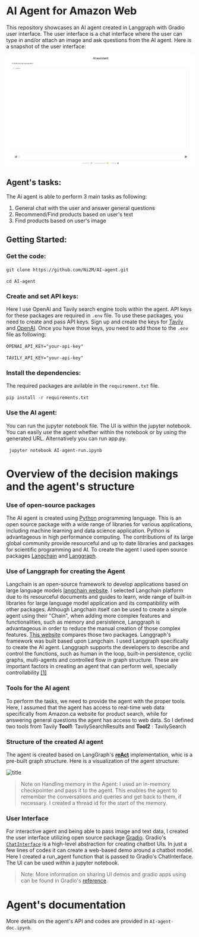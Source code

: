 # AI Agent for Amazon Web

This repository showcases an AI agent created in Langgraph with Gradio user interface. The user interface is a chat interface where the user can type in and/or attach an image and ask questions from the AI agent. Here is a snapshot of the user interface:

![title](images/UI.png)

## Agent's tasks:

The Ai agent is able to perform 3 main tasks as following:
1) General chat with the user and answer general questions
2) Recommend/Find products based on user's text
3) Find products based on user's image

## Getting Started:

### Get the code:
```git clone https://github.com/Ni2M/AI-agent.git```

```cd AI-agent```

### Create and set API keys:

Here I use OpenAI and Tavily search engine tools within the agent. API keys for these packages are required in `.env` file. To use these packages, you need to create and pass API keys. Sign up and create the keys for [Tavily](https://app.tavily.com/home) and [OpenAI](https://auth.openai.com/create-account). Once you have those keys, you need to add those to the `.env` file as following:

```OPENAI_API_KEY="your-api-key"```

```TAVILY_API_KEY="your-api-key"```

### Install the dependencies:
The required packages are avilable in the `requirement.txt` file.

```pip install -r requirements.txt```

### Use the AI agent:

You can run the jupyter notebook file. The UI is within the jupyter notebook. You can easily use the agent whether within the notebook or by using the generated URL.
Alternatively you can run app.py.

``` jupyter notebook AI-agent-run.ipynb```

# Overview of the decision makings and the agent's structure

### Use of open-source packages

The AI agent is created using [Python](https://www.python.org/) programming language. This is an open source package with a wide range of libraries for various applications, including machine learning and data science application. Python is advantageous in high performance computing. The contributions of its large global community provide resourceful and up to date libraries and packages for scientific programming and AI. To create the agent I used open source packages [Langchain](https://python.langchain.com/docs/introduction/) and [Langgraph](https://langchain-ai.github.io/langgraph/).

### Use of Langgraph for creating the Agent
   
Langchain is an open-source framework to develop applications based on large language models [langchain website](https://python.langchain.com/docs/introduction/). I selected Langchain platform due to its resourceful documents and guides to learn, wide range of built-in libraries for large language model application and its compatibility with other packages. Although Langchain itself can be used to create a simple agent using their "Chain", when adding more complex features and functionalities, such as memory and persistence, Langgraph is advantageous in order to reduce the manual creation of those complex features. [This website](https://www.getzep.com/ai-agents/langgraph-tutorial) compares those two packages. Langgraph's framework was built based upon Langchain. I used Langgraph specifically to create the AI agent. Langgraph supports the developers to describe and control the functions, such as human in the loop, built-in persistence, cyclic graphs, multi-agents and controlled flow in graph structure. These are important factors in creating an agent that can perform well, specially controllability [[1]](https://www.deeplearning.ai/short-courses/ai-agents-in-langgraph/)

### Tools for the AI agent
To perform the tasks, we need to provide the agent with the proper tools. Here, I assumed that the agent has access to real-time web data specifically from Amazon.ca website for product search, while for answering general questions the agent has access to web data. So I defined two tools from Tavily **Tool1**:  TavilySearchResults and  **Tool2** :  TavilySearch

### Structure of the created AI agent
The agent is created based on LangGraph's [**reAct**](https://langchain-ai.github.io/langgraph/reference/agents/#langgraph.prebuilt.chat_agent_executor.create_react_agent) implementation, whic is a pre-built graph structure. Here is a visualization of the agent structure:

![title](images/agent_struct.png)

> Note on Handling memory in the Agent: I used an in-memory checkpointer and pass it to the agent. This enables the agent to remember the conversations and queries and get back to them, if necessary. I created a thread id for the start of the memory.

### User Interface
For interactive agent and being able to pass image and text data, I created the user interface utilizing open source package [Gradio](https://www.gradio.app/guides/quickstart). Gradio's [`ChatInterface`](https://www.gradio.app/docs/gradio/chatinterface) is a high-level abstraction for creating chatbot UIs. In just a few lines of codes it can create a web-based demo around a chatbot model. Here I created a run_agent function that is passed to Gradio's ChatInterface. The UI can be used within a jupyter notebook.

>Note: More information on sharing UI demos and gradio apps using can be found in Gradio's [reference](https://www.gradio.app/guides/sharing-your-app).

# Agent's documentation
More details on the agent's API and codes are provided in `AI-agent-doc.ipynb`.
